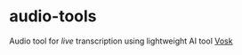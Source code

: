 # audio-tools
Audio tool for *live* transcription using lightweight AI tool [Vosk](https://alphacephei.com/vosk)
